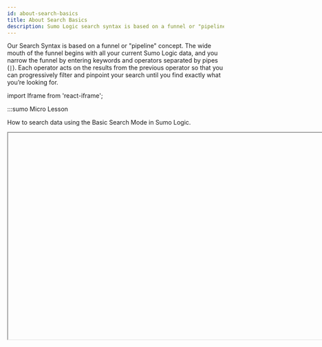 ```yaml
---
id: about-search-basics
title: About Search Basics
description: Sumo Logic search syntax is based on a funnel or "pipeline" concept and it uses logical and familiar operators letting you to create ad hoc queries quickly.
---
```


Our Search Syntax is based on a funnel or "pipeline" concept. The wide mouth of the funnel begins with all your current Sumo Logic data, and
you narrow the funnel by entering keywords and operators separated by pipes (`|`). Each operator acts on the results from the previous
operator so that you can progressively filter and pinpoint your search until you find exactly what you’re looking for.

import Iframe from 'react-iframe';

:::sumo Micro Lesson

How to search data using the Basic Search Mode in Sumo Logic.

<Iframe url="https://www.youtube.com/embed/Ps2YperJyZo?rel=0"
        width="854px"
        height="480px"
        id="myId"
        className="video-container"
        display="initial"
        position="relative"
        allow="accelerometer; autoplay=1; clipboard-write; encrypted-media; gyroscope; picture-in-picture"
        allowfullscreen
        />

:::

In the **Search** tab, a search query is typically formatted something like this:

`keyword search | parse | where | group-by | sort | limit`

Start with a basic search:

1. Click **+ New** button in the tab bar and select **Log Search**.  

    ![new log search UI buttons.png](/img/search/get-started-search/search-basics/new-log-search-UI-buttons.png)

1. Enter a simple key term like "error" in the search field, or type an asterisk wildcard (`*`) to find all messages. 
1. Hit **Enter** or click **Start**.
1. Sumo Logic returns all the log entries containing the search term in the **Messages** tab below the histogram.

Review a slightly more complex search query to see how queries are formed.

All queries begin with a keyword or string search. Wildcards are allowed including an asterisk (`*`) for zero or more characters and a question mark (`?`) for a single character. Strings can be parsed based on start and stop anchor points in messages, and then aliased as user-created fields. All operators are separated by the pipe symbol (`|`).

Here's an example:

`_sourceCategory=apache | parse "* --" as src_ip | count by src_ip | sort _count`

This query means:

![query syntax](/img/reuse/query-search/query-syntax-new.png)

As queries get longer and more complex, it is a best practice to format your queries by using a soft return before the pipes, such as:

```sql
_sourceCategory=apache
| parse "* --" as src_ip
| count by src_ip | sort _count
```

This method lines up the pipes and makes your query much easier to read.

:::note
Searches can be long and complex, but they are limited to a maximum of 15,000 characters.
:::

## See also

* Learn more about [How to Build a Search](/docs/search/get-started-with-search/build-search).
* Expand the complexity of your search queries with Sumo Logic [search operators](/docs/search/search-query-language/group-aggregate-operators).
* [Save a search](save-search.md) to re-use later or to run as regularly [scheduled searches](/docs/alerts/scheduled-searches/schedule-search) that can be delivered to your email address.
* [Share a link](share-link-to-search.md) to the results of a search query, depending on each user's permissions. To share a link to a search, after your query has run, click **Share** beneath the search query box. This link will be available for three years after it is created. 
* See [Best Practices: Search Rules to Live By](/docs/search/get-started-with-search/build-search/best-practices-search) for types on writing efficient searches.
